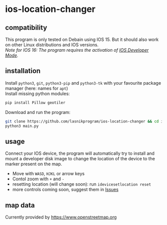 # ios-location-changer
## compatibility
This program is only tested on Debain using IOS 15. But it should also work on other Linux distributions and IOS versions.  
*Note for IOS 16: The program requires the activation of [IOS Developer Mode](https://developer.apple.com/documentation/xcode/enabling-developer-mode-on-a-device).*

## installation
Install `python3`, `git`, `python3-pip` and `python3-tk` with your favourite package manager (here: names for `apt`)  
Install missing python modules:
```bash
pip install Pillow geotiler
```
Download and run the program:
```bash
git clone https://github.com/lasnikprogram/ios-location-changer && cd ios-location-changer
python3 main.py
```

## usage
Connect your IOS device, the program will automatically try to install and mount a developer disk image to change the location of the device to the marker present on the map.
- Move with `WASD`, `HJKL` or arrow keys
- Contol zoom with `+` and `-`
- resetting location (will change soon): run `idevicesetlocation reset`
- more controls coming soon, suggest them in [Issues](https://github.com/lasnikprogram/ios-location-changer/issues)

 ## map data
 Currently provided by https://www.openstreetmap.org
